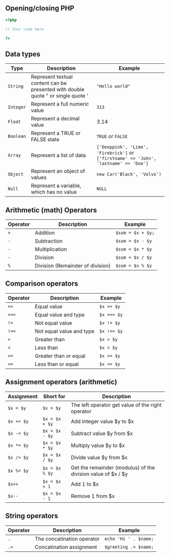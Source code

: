## Opening/closing PHP

```php
<?php

// Your code here

?>
```

## Data types

| Type | Description | Example |
| - | - | - |
| `String` | Represent textual content can be presented with double quote " or single quote ' | `"Hello world"` |
| `Integer` | Represent a full numeric value | `313` |
| `Float` | Represent a decimal value | 3.14 |
| `Boolean` | Represent a TRUE or FALSE state | `TRUE` or `FALSE` |
| `Array` | Represent a list of data | `['Deeppink', 'Lime', 'Firebrick']` or `['firstname' => 'John', 'lastname' => 'Doe']` |
| `Object` | Represent an object of values | `new Car('Black', 'Volvo')` |
| `Null` | Represent a variable, which has no value | `NULL` |

## Arithmetic (math) Operators

| Operator | Description | Example |
| - | - | - |
| `+` | Addition | `$sum = $x + $y;` |
| `-` | Subtraction | `$sum = $x - $y` |
| `-` | Multiplication | `$sum = $x * $y` |
| `-` | Division | `$sum = $x / $y` |
| `%` | Division (Remainder of division) | `$sum = $x % $y` |

## Comparison operators

| Operator | Description | Example |
| - | - | - |
| `==` | Equal value | `$x == $y` |
| `===` | Equal value and type | `$x === $y` |
| `!=` | Not equal value | `$x != $y` |
| `!==` | Not equal value and type | `$x !== $y` |
| `>` | Greater than | `$x > $y` |
| `<` | Less than | `$x < $y` |
| `>=` | Greater than or equal | `$x >= $y` |
| `<=` | Less than or equal | `$x <= $y` |

## Assignment operators (arithmetic)

| Assignment | Short for | Description |
| - | - | - |
| `$x = $y` | `$x = $y` | The left operator get value of the right operator |
| `$x += $y` | `$x = $x + $y` | Add Integer value $y to $x |
| `$x -= $y` | `$x = $x - $y` | Subtract value $y from $x |
| `$x *= $y` | `$x = $x * $y` | Multiply value $y to $x |
| `$x /= $y` | `$x = $x / $y` | Divide value $y from $x |
| `$x %= $y` | `$x = $x % $y` | Get the remainder (modulus) of the division value of $x / $y |
| `$x++` | `$x = $x + 1` | Add 1 to $x |
| `$x--` | `$x = $x - 1` | Remove 1 from $x |

## String operators

| Operator | Description | Example |
| - | - | - |
| `.` | The concatination operator | `echo 'Hi ' . $name;` |
| `.=` | Concatination assignment | `$greeting .= $name;` |

